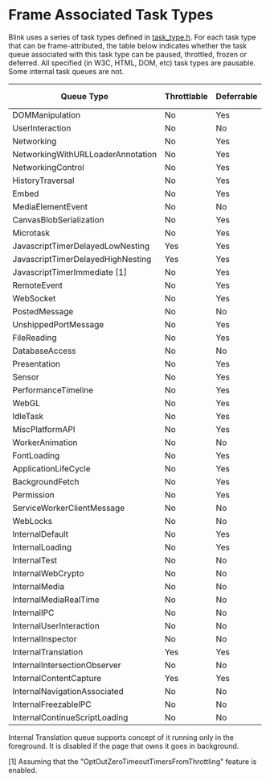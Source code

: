 # Frame Associated Task Types

Blink uses a series of task types defined in
[task_type.h](https://cs.chromium.org/chromium/src/third_party/blink/public/platform/task_type.h).
For each task type that can be frame-attributed, the table below indicates
whether the task queue associated with this task type can be paused, throttled,
frozen or deferred. All specified (in W3C, HTML, DOM, etc) task types are
pausable. Some internal task queues are not.

| Queue Type                        | Throttlable | Deferrable | Freezable | Pausable | Virtual time |
|-----------------------------------|-------------|------------|-----------|----------|--------------|
| DOMManipulation                   | No          | Yes        | Yes       | Yes      | Yes          |
| UserInteraction                   | No          | No         | Yes       | Yes      | Yes          |
| Networking                        | No          | Yes        | Yes       | Yes      | No           |
| NetworkingWithURLLoaderAnnotation | No          | Yes        | Yes       | Yes      | No           |
| NetworkingControl                 | No          | Yes        | Yes       | Yes      | No           |
| HistoryTraversal                  | No          | Yes        | Yes       | Yes      | Yes          |
| Embed                             | No          | Yes        | Yes       | Yes      | Yes          |
| MediaElementEvent                 | No          | No         | Yes       | Yes      | Yes          |
| CanvasBlobSerialization           | No          | Yes        | Yes       | Yes      | Yes          |
| Microtask                         | No          | Yes        | Yes       | Yes      | Yes          |
| JavascriptTimerDelayedLowNesting  | Yes         | Yes        | Yes       | Yes      | Yes          |
| JavascriptTimerDelayedHighNesting | Yes         | Yes        | Yes       | Yes      | Yes          |
| JavascriptTimerImmediate [1]      | No          | Yes        | Yes       | Yes      | Yes          |
| RemoteEvent                       | No          | Yes        | Yes       | Yes      | Yes          |
| WebSocket                         | No          | Yes        | Yes       | Yes      | Yes          |
| PostedMessage                     | No          | No         | Yes       | Yes      | Yes          |
| UnshippedPortMessage              | No          | Yes        | Yes       | Yes      | Yes          |
| FileReading                       | No          | Yes        | Yes       | Yes      | Yes          |
| DatabaseAccess                    | No          | No         | Yes       | Yes      | Yes          |
| Presentation                      | No          | Yes        | Yes       | Yes      | Yes          |
| Sensor                            | No          | Yes        | Yes       | Yes      | Yes          |
| PerformanceTimeline               | No          | Yes        | Yes       | Yes      | Yes          |
| WebGL                             | No          | Yes        | Yes       | Yes      | Yes          |
| IdleTask                          | No          | Yes        | Yes       | Yes      | Yes          |
| MiscPlatformAPI                   | No          | Yes        | Yes       | Yes      | Yes          |
| WorkerAnimation                   | No          | No         | Yes       | Yes      | Yes          |
| FontLoading                       | No          | Yes        | Yes       | Yes      | Yes          |
| ApplicationLifeCycle              | No          | Yes        | Yes       | Yes      | Yes          |
| BackgroundFetch                   | No          | Yes        | Yes       | Yes      | Yes          |
| Permission                        | No          | Yes        | Yes       | Yes      | Yes          |
| ServiceWorkerClientMessage        | No          | No         | Yes       | Yes      | Yes          |
| WebLocks                          | No          | No         | No        | No       | Yes          |
| InternalDefault                   | No          | Yes        | Yes       | Yes      | Yes          |
| InternalLoading                   | No          | Yes        | Yes       | Yes      | No           |
| InternalTest                      | No          | No         | No        | No       | Yes          |
| InternalWebCrypto                 | No          | No         | Yes       | Yes      | Yes          |
| InternalMedia                     | No          | No         | Yes       | Yes      | Yes          |
| InternalMediaRealTime             | No          | No         | Yes       | Yes      | Yes          |
| InternalIPC                       | No          | No         | No        | No       | Yes          |
| InternalUserInteraction           | No          | No         | Yes       | Yes      | Yes          |
| InternalInspector                 | No          | No         | No        | No       | No           |
| InternalTranslation               | Yes         | Yes        | Yes       | Yes      | Yes          |
| InternalIntersectionObserver      | No          | No         | Yes       | Yes      | Yes          |
| InternalContentCapture            | Yes         | Yes        | Yes       | Yes      | Yes          |
| InternalNavigationAssociated      | No          | No         | No        | No       | No           |
| InternalFreezableIPC              | No          | No         | Yes       | No       | No           |
| InternalContinueScriptLoading     | No          | No         | Yes       | Yes      | Yes          |

Internal Translation queue supports concept of it running only in the foreground. It is disabled if the page that owns it goes in background.

[1] Assuming that the "OptOutZeroTimeoutTimersFromThrottling" feature is enabled.
